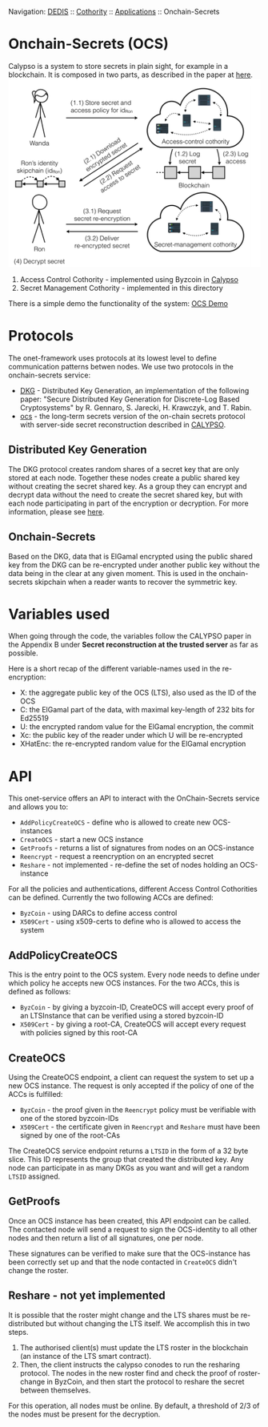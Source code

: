 Navigation: [DEDIS](https://github.com/dedis/doc/tree/master/README.md) ::
[Cothority](../README.md) ::
[Applications](../doc/Applications.md) ::
Onchain-Secrets

# Onchain-Secrets (OCS)

Calypso is a system to store secrets in plain sight, for example in a blockchain.
It is composed in two parts, as described in the paper at
[here](https://eprint.iacr.org/2018/209).
![Workflow Overview](Calypso-ocs-access.png?raw=true "Workflow Overview")

1. Access Control Cothority - implemented using Byzcoin in [Calypso](../calypso/README.md)
2. Secret Management Cothority - implemented in this directory

There is a simple demo the functionality of the system:
[OCS Demo](demo/README.md)

# Protocols

The onet-framework uses protocols at its lowest level to define communication
patterns betwen nodes. We use two protocols in the onchain-secrets service:

- [DKG](../dkg/DKG.md) - Distributed Key Generation, an implementation of
  the following paper: "Secure Distributed Key Generation for Discrete-Log
  Based Cryptosystems" by R. Gennaro, S. Jarecki, H. Krawczyk, and T. Rabin.
- [ocs](Renecrypt.md) - the long-term secrets version of the on-chain secrets
  protocol with server-side secret reconstruction described in
  [CALYPSO](https://eprint.iacr.org/2018/209.pdf).

## Distributed Key Generation

The DKG protocol creates random shares of a secret key that are only
stored at each node. Together these nodes create a public shared key
without creating the secret shared key. As a group they can encrypt
and decrypt data without the need to create the secret shared key,
but with each node participating in part of the encryption or
decryption. For more information, please see [here](../dkg/DKG.md).

## Onchain-Secrets

Based on the DKG, data that is ElGamal encrypted using the public
shared key from the DKG can be re-encrypted under another public key
without the data being in the clear at any given moment. This is used
in the onchain-secrets skipchain when a reader wants to recover the
symmetric key.

# Variables used

When going through the code, the variables follow the CALYPSO paper
in the Appendix B under **Secret reconstruction at the trusted server**
as far as possible.

Here is a short recap of the different variable-names used in the
re-encryption:

- X: the aggregate public key of the OCS (LTS), also used as the
ID of the OCS
- C: the ElGamal part of the data, with maximal key-length of 232 bits for
Ed25519
- U: the encrypted random value for the ElGamal encryption, the commit
- Xc: the public key of the reader under which U will be re-encrypted
- XHatEnc: the re-encrypted random value for the ElGamal encryption

# API

This onet-service offers an API to interact with the OnChain-Secrets service
and allows you to:

- `AddPolicyCreateOCS` - define who is allowed to create new OCS-instances
- `CreateOCS` - start a new OCS instance
- `GetProofs` - returns a list of signatures from nodes on an OCS-instance
- `Reencrypt` - request a reencryption on an encrypted secret
- `Reshare` - not implemented - re-define the set of nodes holding an OCS-instance

For all the policies and authentications, different Access Control Cothorities
can be defined. Currently the two following ACCs are defined:

- `ByzCoin` - using DARCs to define access control
- `X509Cert` - using x509-certs to define who is allowed to access the system

## AddPolicyCreateOCS

This is the entry point to the OCS system. Every node needs to define under
which policy he accepts new OCS instances. For the two ACCs, this is
defined as follows:

- `ByzCoin` - by giving a byzcoin-ID, CreateOCS will accept every proof of 
an LTSInstance that can be verified using a stored byzcoin-ID
- `X509Cert` - by giving a root-CA, CreateOCS will accept every request with
policies signed by this root-CA 

## CreateOCS

Using the CreateOCS endpoint, a client can request the system to set up a
new OCS instance. The request is only accepted if the policy of one of the
ACCs is fulfilled:

- `ByzCoin` - the proof given in the `Reencrypt` policy must be verifiable
with one of the stored byzcoin-IDs
- `X509Cert` - the certificate given in `Reencrypt` and `Reshare` must have
been signed by one of the root-CAs 

The CreateOCS service endpoint returns a `LTSID` in the form of a 32 byte
slice. This ID represents the group that created the distributed key. Any node
can participate in as many DKGs as you want and will get a random `LTSID`
assigned.

## GetProofs

Once an OCS instance has been created, this API endpoint can be called. The
contacted node will send a request to sign the OCS-identity to all other nodes 
and then return a list of all signatures, one per node.

These signatures can be verified to make sure that the OCS-instance has been
correctly set up and that the node contacted in `CreateOCS` didn't change
the roster. 

## Reshare - not yet implemented

It is possible that the roster might change and the LTS shares must be
re-distributed but without changing the LTS itself. We accomplish this in two
steps.

1. The authorised client(s) must update the LTS roster in the blockchain (an
   instance of the LTS smart contract).
2. Then, the client instructs the calypso conodes to run the resharing
   protocol. The nodes in the new roster find and check the proof of
   roster-change in ByzCoin, and then start the protocol to reshare the secret
   between themselves.

For this operation, all nodes must be online. By default, a threshold of 2/3 of
the nodes must be present for the decryption.